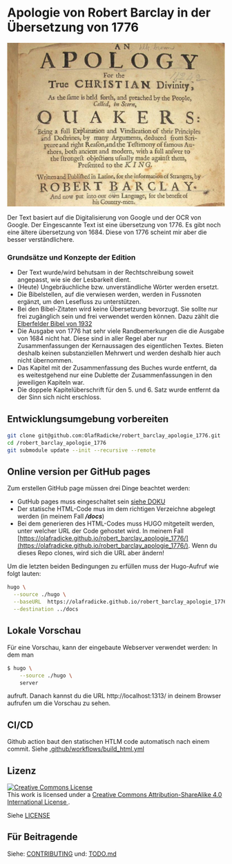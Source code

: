 Apologie von Robert Barclay in der Übersetzung von 1776
=======================================================

![pics/barclay.png](pics/barclay.png)

Der Text basiert auf die Digitalisierung von Google und der OCR von Google.
Der Eingescannte Text ist eine übersetzung von 1776. Es gibt noch eine ältere
übersetzung von 1684. Diese von 1776 scheint mir aber die besser
verständlichere.

### Grundsätze und Konzepte der Edition ###

* Der Text wurde/wird behutsam in der Rechtschreibung soweit angepasst,
  wie sie der Lesbarkeit dient.
* (Heute) Ungebräuchliche bzw. unverständliche Wörter werden ersetzt.
* Die Bibelstellen, auf die verwiesen werden, werden in Fussnoten ergänzt, um
  den Lesefluss zu unterstützen.
* Bei den Bibel-Zitaten wird keine Übersetzung bevorzugt. Sie sollte nur
  frei zugänglich sein und frei verwendet werden können. Dazu zählt die
  [Elberfelder Bibel von 1932](https://www.bibelkommentare.de/bibel/elb_1932)
* Die Ausgabe von 1776 hat sehr viele Randbemerkungen
  die die Ausgabe von 1684 nicht hat. Diese sind in aller Regel aber nur
  Zusammenfassungen der Kernaussagen des eigentlichen Textes. Bieten
  deshalb keinen substanziellen Mehrwert und werden deshalb hier auch nicht
  übernommen.
* Das Kapitel mit der Zusammenfassung des Buches wurde entfernt, da es
  weitestgehend nur eine Dublette der Zusammenfassungen in den jeweiligen
  Kapiteln war.
* Die doppele Kapitelüberschrift für den 5. und 6. Satz wurde entfernt
  da der Sinn sich nicht erschloss.

Entwicklungsumgebung vorbereiten
--------------------------------

```bash
git clone git@github.com:OlafRadicke/robert_barclay_apologie_1776.git
cd /robert_barclay_apologie_1776
git submodule update --init --recursive --remote
```

Online version per GitHub pages
-------------------------------

Zum erstellen GitHub page müssen drei Dinge beachtet werden:

- GutHub pages muss eingeschaltet sein [siehe DOKU](https://docs.github.com/en/pages/getting-started-with-github-pages/configuring-a-publishing-source-for-your-github-pages-site)
- Der statische HTML-Code mus im dem richtigen Verzeichne abgelegt werden (in meinem Fall ***/docs***)
- Bei dem generieren des HTML-Codes muss HUGO mitgeteilt werden, unter welcher URL der Code gehostet wird. In meinem Fall [https://olafradicke.github.io/robert_barclay_apologie_1776/](https://olafradicke.github.io/robert_barclay_apologie_1776/). Wenn du dieses Repo clones, wird sich die URL aber ändern!

Um die letzten beiden Bedingungen zu erfüllen muss der Hugo-Aufruf wie folgt lauten:

```bash
hugo \
  --source ./hugo \
  --baseURL  https://olafradicke.github.io/robert_barclay_apologie_1776/ \
  --destination ../docs
```

Lokale Vorschau
---------------

Für eine Vorschau, kann der eingebaute Webserver verwendet werden: In dem man

```bash
$ hugo \
    --source ./hugo \
    server
```

aufruft. Danach kannst du die URL http://localhost:1313/ in deinem Browser aufrufen um die Vorschau zu sehen.

CI/CD
-----

Github action baut den statischen HTLM code automatisch nach einem
commit. Siehe [.github/workflows/build_html.yml](.github/workflows/build_html.yml)


Lizenz
------

<a rel="license" href="http://creativecommons.org/licenses/by-sa/4.0/">
<img alt="Creative Commons License" style="border-width:0" src="https://i.creativecommons.org/l/by-sa/4.0/88x31.png" />
</a>
<br />
This work is licensed under a
<a rel="license" href="http://creativecommons.org/licenses/by-sa/4.0/">
Creative Commons Attribution-ShareAlike 4.0 International License
</a>.

Siehe [LICENSE](LICENSE)

Für Beitragende
---------------

Siehe: [CONTRIBUTING](CONTRIBUTING/_index.md)
und: [TODO.md](TODO.md)